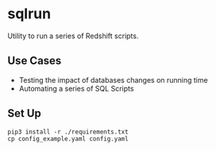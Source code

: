 # sqlrun

Utility to run a series of Redshift scripts.

## Use Cases

- Testing the impact of databases changes on running time
- Automating a series of SQL Scripts

## Set Up

    pip3 install -r ./requirements.txt
    cp config_example.yaml config.yaml

